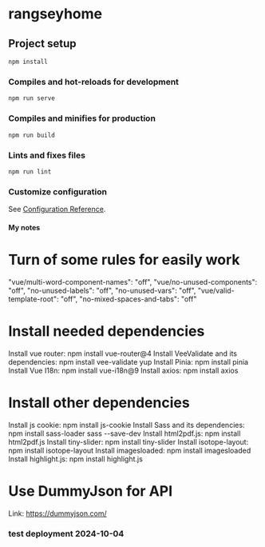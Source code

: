 # rangseyhome

## Project setup
```
npm install
```

### Compiles and hot-reloads for development
```
npm run serve
```

### Compiles and minifies for production
```
npm run build
```

### Lints and fixes files
```
npm run lint
```

### Customize configuration
See [Configuration Reference](https://cli.vuejs.org/config/).



#### My notes #########################################################################

# Turn of some rules for easily work
"vue/multi-word-component-names": "off",
"vue/no-unused-components": "off",
"no-unused-labels": "off",
"no-unused-vars": "off",
"vue/valid-template-root": "off",
"no-mixed-spaces-and-tabs": "off"

# Install needed dependencies
Install vue router: npm install vue-router@4
Install VeeValidate and its dependencies: npm install vee-validate yup
Install Pinia: npm install pinia
Install Vue I18n: npm install vue-i18n@9
Install axios: npm install axios
# Install other dependencies
Install js cookie: npm install js-cookie
Install Sass and its dependencies: npm install sass-loader sass --save-dev
Install html2pdf.js: npm install html2pdf.js
Install tiny-slider: npm install tiny-slider
Install isotope-layout: npm install isotope-layout
Install imagesloaded: npm install imagesloaded
Install  highlight.js: npm install highlight.js

# Use DummyJson for API
Link: https://dummyjson.com/

### test deployment 2024-10-04